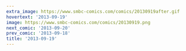```yaml
---
extra_image: https://www.smbc-comics.com/comics/20130919after.gif
hovertext: '2013-09-19'
image: https://www.smbc-comics.com/comics/20130919.png
next_comic: '2013-09-20'
prev_comic: '2013-09-18'
title: '2013-09-19'
---
```


